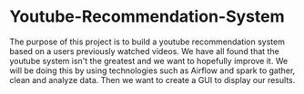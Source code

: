 # Youtube-Recommendation-System
The purpose of this project is to build a youtube recommendation system based on a users previously watched videos. We have all found that the youtube system isn't the greatest and we want to hopefully improve it. We will be doing this by using technologies such as Airflow and spark to gather, clean and analyze data. Then we want to create a GUI to display our results.
